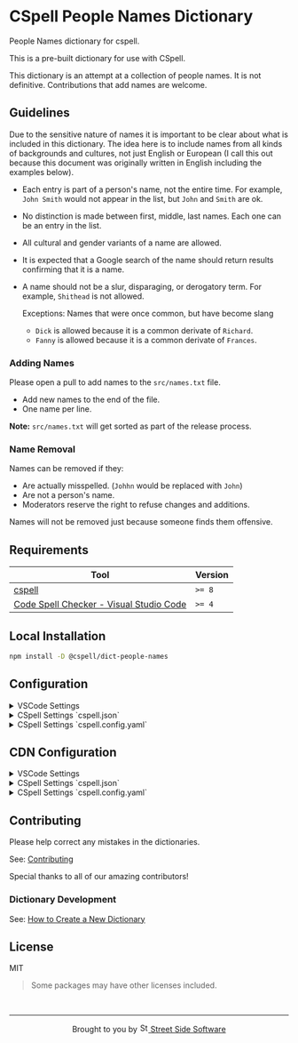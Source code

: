 # CSpell People Names Dictionary

People Names dictionary for cspell.

This is a pre-built dictionary for use with CSpell.

This dictionary is an attempt at a collection of people names. It is not definitive. Contributions that add names are welcome.

## Guidelines

Due to the sensitive nature of names it is important to be clear about what is included in
this dictionary. The idea here is to include names from all kinds of backgrounds and cultures, not just English or European (I call this out because this document was originally written in English including the examples below).

- Each entry is part of a person's name, not the entire time.
  For example, `John Smith` would not appear in the list, but `John` and `Smith` are ok.
- No distinction is made between first, middle, last names. Each one can be an entry in the list.
- All cultural and gender variants of a name are allowed.
- It is expected that a Google search of the name should return results confirming that it is a name.
- A name should not be a slur, disparaging, or derogatory term.
  For example, `Shithead` is not allowed.

  Exceptions:
  Names that were once common, but have become slang
  - `Dick` is allowed because it is a common derivate of `Richard`.
  - `Fanny` is allowed because it is a common derivate of `Frances`.

### Adding Names

Please open a pull to add names to the `src/names.txt` file.

- Add new names to the end of the file.
- One name per line.

**Note:** `src/names.txt` will get sorted as part of the release process.

### Name Removal

Names can be removed if they:

- Are actually misspelled. (`Johhn` would be replaced with `John`)
- Are not a person's name.
- Moderators reserve the right to refuse changes and additions.

Names will not be removed just because someone finds them offensive.

<!--- @@inject: ../../static/requirements.md --->

## Requirements

| Tool                                                                                                                                 | Version |
| ------------------------------------------------------------------------------------------------------------------------------------ | ------- |
| [cspell](https://github.com/streetsidesoftware/cspell)                                                                               | `>= 8`  |
| [Code Spell Checker - Visual Studio Code](https://marketplace.visualstudio.com/items?itemName=streetsidesoftware.code-spell-checker) | `>= 4`  |

<!--- @@inject-end: ../../static/requirements.md --->

<!--- @@inject: ./static/install.md --->

## Local Installation

```sh
npm install -D @cspell/dict-people-names
```

## Configuration

<details>
<summary>VSCode Settings</summary>

Add the following to your VSCode settings:

**`.vscode/settings.json`**

```jsonc
{
  "cSpell.import": ["@cspell/dict-people-names/cspell-ext.json"],
  "cSpell.dictionaries": ["people-names"],
}
```

</details>

<details>
<summary>CSpell Settings `cspell.json`</summary>

**`cspell.json`**

```jsonc
{
  "import": ["@cspell/dict-people-names/cspell-ext.json"],
  "dictionaries": ["people-names"],
}
```

</details>

<details>
<summary>CSpell Settings `cspell.config.yaml`</summary>

**`cspell.config.yaml`**

```yaml
import:
  - '@cspell/dict-people-names/cspell-ext.json'
dictionaries:
  - people-names
```

</details>

## CDN Configuration

<details>
<summary>VSCode Settings</summary>

Add the following to your VSCode settings:

**`.vscode/settings.json`**

```jsonc
{
  "cSpell.import": ["https://cdn.jsdelivr.net/npm/@cspell/dict-people-names@latest/cspell-ext.json/cspell-ext.json"],
  "cSpell.dictionaries": ["people-names"],
}
```

</details>

<details>
<summary>CSpell Settings `cspell.json`</summary>

**`cspell.json`**

```jsonc
{
  "import": ["https://cdn.jsdelivr.net/npm/@cspell/dict-people-names@latest/cspell-ext.json/cspell-ext.json"],
  "dictionaries": ["people-names"],
}
```

</details>

<details>
<summary>CSpell Settings `cspell.config.yaml`</summary>

**`cspell.config.yaml`**

```yaml
import:
  - https://cdn.jsdelivr.net/npm/@cspell/dict-people-names@latest/cspell-ext.json/cspell-ext.json
dictionaries:
  - people-names
```

</details>

<!--- @@inject-end: ./static/install.md --->

<!--- @@inject: ../../static/contributing.md --->

## Contributing

Please help correct any mistakes in the dictionaries.

See: [Contributing](https://github.com/streetsidesoftware/cspell-dicts#contributing)

Special thanks to all of our amazing contributors!

### Dictionary Development

See: [How to Create a New Dictionary](https://github.com/streetsidesoftware/cspell-dicts#how-to-create-a-new-dictionary)

<!--- @@inject-end: ../../static/contributing.md --->

## License

MIT

> Some packages may have other licenses included.

<!--- @@inject: ../../static/footer.md --->

<br/>

---

<p align="center">
Brought to you by <a href="https://streetsidesoftware.com" title="Street Side Software">
<img width="16" alt="Street Side Software Logo" src="https://i.imgur.com/CyduuVY.png" /> Street Side Software
</a>
</p>

<!--- @@inject-end: ../../static/footer.md --->

<!--- cspell:ignore Johhn --->
